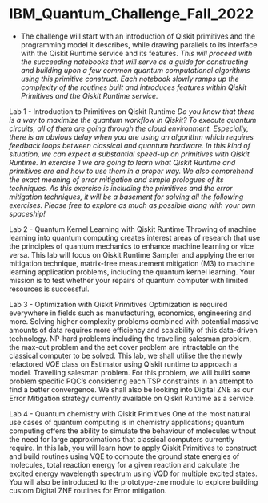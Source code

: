 # IBM_Quantum_Challenge_Fall_2022


* The challenge will start with an introduction of Qiskit primitives and the programming model it describes, while drawing parallels to its interface with the Qiskit Runtime service and its features.
*This will proceed with the succeeding notebooks that will serve as a guide for constructing and building upon a few common quantum computational algorithms using this primitive construct.*
*Each notebook slowly ramps up the complexity of the routines built and introduces features within Qiskit Primitives and the Qiskit Runtime service.*



Lab 1 - Introduction to Primitives on Qiskit Runtime
*Do you know that there is a way to maximize the quantum workflow in Qiskit? To execute quantum circuits, all of them are going through the cloud environment.
Especially, there is an obvious delay when you are using an algorithm which requires feedback loops between classical and quantum hardware. In this kind of situation, we can expect a substantial speed-up on primitives with Qiskit Runtime.*
*In exercise 1 we are going to learn what Qiskit Runtime and primitives are and how to use them in a proper way. We also comprehend the exact meaning of error mitigation and simple prologues of its techniques.*
*As this exercise is including the primitives and the error mitigation techniques, it will be a basement for solving all the following exercises. Please free to explore as much as possible along with your own spaceship!*

Lab 2 - Quantum Kernel Learning with Qiskit Runtime
Throwing of machine learning into quantum computing creates interest areas of research that use the principles of quantum mechanics to enhance machine learning or vice versa.
This lab will focus on Qiskit Runtime Sampler and applying the error mitigation technique, matrix-free measurement mitigation (M3) to machine learning application problems, including the quantum kernel learning.
Your mission is to test whether your repairs of quantum computer with limited resources is successful.

Lab 3 - Optimization with Qiskit Primitives
Optimization is required everywhere in fields such as manufacturing, economics, engineering and more.
Solving higher complexity problems combined with potential massive amounts of data requires more efficiency and scalability of this data-driven technology.
NP-hard problems including the travelling salesman problem, the max-cut problem and the set cover problem are intractable on the classical computer to be solved.
This lab, we shall utilise the the newly refactored VQE class on Estimator using Qiskit runtime to approach a model.
Travelling salesman problem. For this problem, we will build some problem specific PQC’s considering each TSP constraints in an attempt to find a better convergence.
We shall also be looking into Digital ZNE as our Error Mitigation strategy currently available on Qiskit Runtime as a service.

Lab 4 - Quantum chemistry with Qiskit Primitives
One of the most natural use cases of quantum computing is in chemistry applications; quantum computing offers the ability to simulate the behaviour of molecules without the need for large approximations that classical computers currently require.
In this lab, you will learn how to apply Qiskit Primitives to construct and build routines using VQE to compute the ground state energies of molecules, total reaction energy for a given reaction and calculate the excited energy wavelength spectrum using VQD for multiple excited states.
You will also be introduced to the prototype-zne module to explore building custom Digital ZNE routines for Error mitigation.

